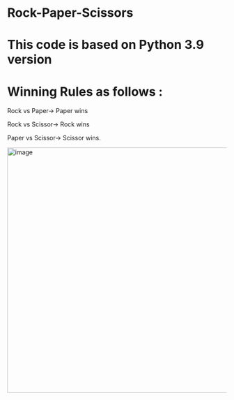 # Rock-Paper-Scissors

# This code is based on Python 3.9 version

# Winning Rules as follows :

Rock vs Paper-> Paper wins

Rock vs Scissor-> Rock wins

Paper vs Scissor-> Scissor wins.


<img width="628" height="562" alt="image" src="https://github.com/user-attachments/assets/d2ce9ddd-2726-4d20-95c6-1686b54a71f5" />

